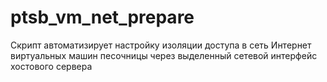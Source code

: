 # ptsb_vm_net_prepare
Скрипт автоматизирует настройку изоляции доступа в сеть Интернет виртуальных машин песочницы через выделенный сетевой интерфейс хостового сервера
